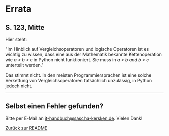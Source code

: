 # Errata #

## S. 123, Mitte ##
Hier steht:

"Im Hinblick auf Vergleichsoperatoren und logische Operatoren ist es wichtig zu wissen, dass eine aus der Mathematik bekannte Kettenoperation wie _a < b < c_
in Python nicht funktioniert. Sie muss in _a < b and b < c_ unterteilt werden."

Das stimmt nicht. In den meisten Programmiersprachen ist eine solche Verkettung von Vergleichsoperatoren tatsächlich unzulässig, in Python jedoch nicht.

---

## Selbst einen Fehler gefunden? ##
Bitte per E-Mail an [it-handbuch@sascha-kersken.de](mailto:it-handbuch@sascha-kersken.de). Vielen Dank!

[Zurück zur README](README.md)
